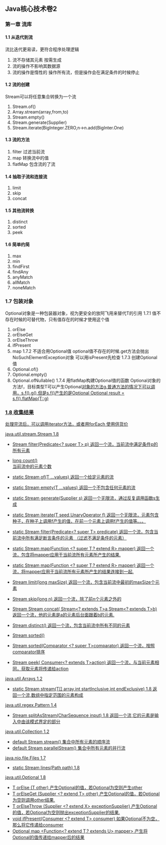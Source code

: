 ## Java核心技术卷2
### 第一章 流库
#### 1.1 从迭代到流
流比迭代更易读，更符合程序处理逻辑
1. 流不存储其元素 按需生成
2. 流的操作不影响其数据源
3. 流的操作是惰性的  操作所有流，但是操作会在满足条件的时候停止

#### 1.2 流的创建
Stream可以将任意集合转换为一个流
1. Stream.of()
2. Array.stream(array,from,to)
3. Stream.empty()
4. Stream.generate(Supplier<T>)
5. Stream.iterate(BigInteger.ZERO,n->n.add(BigInter.One)

#### 1.3 流的方法
1. filter 过滤当前流
2. map    转换流中的值  
3. flatMap 包含流的了流

#### 1.4 抽取子流和连接流
1. limit 
2. skip
3. concat 

#### 1.5 其他流转换
1. distinct 
2. sorted
3. peek

#### 1.6 简单约简
1. max
2. min
3. findFirst
4. findAny
5. anyMatch
6. allMatch 
7. noneMatch

### 1.7 包装对象
Optional<T>对象是一种包装器对象，视为更安全的放阿飞用来替代T的引用
1.7.1 值不存在时候的可替代物，只有值存在的时候才使用这个值
1. orElse
2. orElseGet
3. orElseThrow
4. ifPresent
5. map
1.7.2 不适合用Optional值
optional值不存在的时候.get方法会抛出NoSuchElementException对象
可以用isPresent先检查
1.7.3 创建Optional值
1. Optional.of()
2. Optional.empty()
3. Optional.ofNullable()
1.7.4 用flatMap构建Optional值的函数
Optional<T>对象的方法f，目标类型T可以产生Optional<U>对象的方法g.普通方法的情况下可以调用，s.f().g(),但是s.f()产生的是Optional<T>
Optional<U> result = s.f().flatMap(T::g)

### 1.8 收集结果
处理完流后，可以调用iterator方法，或者用forEach
使用供货价


 

java.util.stream.Stream<T> 1.8
- Stream<T> filter(Predicate<? super T> p)
    返回一个流，当前流中满足条件p的所有元素
- long count()   
    当前流中的元素个数
- static <T> Stream<T> of(T ...values)
    返回一个给定元素的流
- static <T> Stream<T> empty(T ...values)
    返回一个不包含任何元素的流
- static <T> Stream<T> generate(Supplier<T> s)
    返回一个无限流，通过反复调用函数s生成
- static <T> Stream<T> iterate(T seed,UnaryOperator<T> f)
    返回一个无限流，元素包含种子，在种子上调用f产生的值，在前一个元素上调用f产生的值等。。。

- static <T> Stream<T> filter(Predicate<? super T> predicate)
    返回一个流，包含当前流中所有满足断言条件的元素 （过滤不满足条件的元素）
- static <R> Stream<R> map(Function <? super T,? extend R> mapper)
    返回一个流，包含将mapper应用于当前流所有元素所产生的结果.
- static <R> Stream<R> map(Function <? super T,? extend R> mapper)
    返回一个流，将mapper应用于当前流所有元素所产生的结果连接到一起.     
    
- Stream<T> limit(long maxSize)
  返回一个流，包含当前流中最初的maxSize个元素
- Stream<T> skip(long n)
  返回一个流，除了前n个元素之外的
- Stream<T> Stream<T> concat( Stream<? extends T>a,Stream<? extends T>b)
  返回一个流，他的元素是a的元素后台面跟着b的元素.    
  
 - Stream<T> distinct()
   返回一个流，包含当前流中所有不同的元素
 - Stream<T> sorted()
 - Stream<T> sorted(Comparator <? super T>comparator)
   返回一个流，按照comparator排序
 - Stream<T> peek( Consumer<? extends T>action)
   返回一个流，与当前元素相同，获取元素将传递给action      
    
           

java.util.Arrays 1.2
- static <T> Stream<T> stream(T[] array,int startInclusive,int endExclusive)  1.8
    返回一个流,数组中指定范围的元素构成

java.util.regex.Pattern 1.4
- Stream<String> splitAsStream(CharSequence input)  1.8
    返回一个流,它的元素是输入中由该模式界定的部分
   

java.util.Collection<E> 1.2
- default Stream<E> stream()
    集合中所有元素的顺序流
- default Stream<E> parallelStream()
    集合中所有元素的并行流
    
java.nio.file.Files 1.7
- static Stream<String> lines(Path path) 1.8    


java.util.Optional<T> 1.8
- T orElse (T other)
    产生Optional的值，若Optional为空则产生other
- T orElseGet (Supplier <? extend T> other)
    产生Optional的值，若Optional为空则调用other结果.
- T orElseThrow (Supplier <? extend X> exceptionSupplier)
    产生Optional的值，若Optional为空则抛出exceptionSupplier的结果.
- void ifPresent(Consumer <? extend T> consumer)
    如果Optional不为空，那么将它传递给consumer
- <U>Optional<U> map <Function<? extend T,? extends U> mapper>
    产生将Optional的值传递给mapper后的结果
    
        

